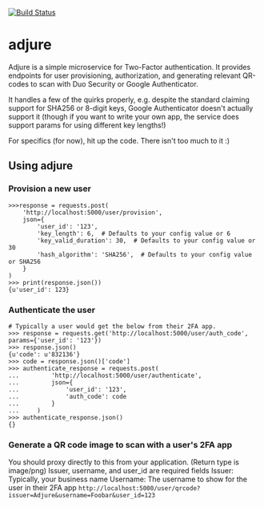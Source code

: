 [![Build Status](https://travis-ci.org/bpicolo/adjure.svg?branch=master)](https://travis-ci.org/bpicolo/adjure)
# adjure
Adjure is a simple microservice for Two-Factor authentication. It provides endpoints for user provisioning, authorization, and generating relevant QR-codes to scan with Duo Security or Google Authenticator.

It handles a few of the quirks properly, e.g. despite the standard claiming support for SHA256 or 8-digit keys, Google Authenticator doesn't actually support it (though if you want to write your own app, the service does support params for using different key lengths!)

For specifics (for now), hit up the code. There isn't too much to it :)

## Using adjure

### Provision a new user
```
>>>response = requests.post(
    'http://localhost:5000/user/provision',
    json={
        'user_id': '123',
        'key_length': 6,  # Defaults to your config value or 6
        'key_valid_duration': 30,  # Defaults to your config value or 30
        'hash_algorithm': 'SHA256',  # Defaults to your config value or SHA256
    }
)
>>> print(response.json())
{u'user_id': 123}
```

### Authenticate the user
```
# Typically a user would get the below from their 2FA app.
>>> response = requests.get('http://localhost:5000/user/auth_code', params={'user_id': '123'})
>>> response.json()
{u'code': u'832136'}
>>> code = response.json()['code']
>>> authenticate_response = requests.post(
...         'http://localhost:5000/user/authenticate',
...         json={
...             'user_id': '123',
...             'auth_code': code
...         }
...     )
>>> authenticate_response.json()
{}
```


### Generate a QR code image to scan with a user's 2FA app
You should proxy directly to this from your application. (Return type is image/png)
Issuer, username, and user_id are required fields
Issuer: Typically, your business name
Username: The username to show for the user in their 2FA app
`http://localhost:5000/user/qrcode?issuer=Adjure&username=Foobar&user_id=123`
